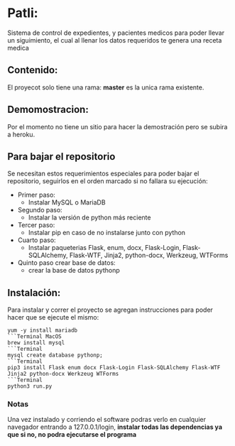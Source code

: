 # Patli:
Sistema de control de expedientes, y pacientes medicos para poder llevar un siguimiento, el cual al llenar los datos requeridos te genera una receta medica

## Contenido:
El proyecot solo tiene una rama: **master** es la unica rama existente.

## Demomostracion:
Por el momento no tiene un sitio para hacer la demostración pero se subira a heroku.

## Para bajar el repositorio
Se necesitan estos requerimientos especiales para poder bajar el repositorio, seguirlos en el orden marcado si no fallara su ejecución:
* Primer paso:
    * Instalar MySQL o MariaDB
* Segundo paso: 
    * Instalar la versión de python más reciente
* Tercer paso:
    * Instalar pip en caso de no instalarse junto con python
* Cuarto paso:
    * Instalar paqueterias Flask, enum, docx, Flask-Login, Flask-SQLAlchemy, Flask-WTF, Jinja2, python-docx, Werkzeug, WTForms
* Quinto paso crear base de datos:
    * crear la base de datos pythonp

## Instalación:
Para instalar y correr el proyecto se agregan instrucciones para poder hacer que se ejecute el mismo:
```Terminal Linux
yum -y install mariadb 
```Terminal MacOS
brew install mysql
```Terminal
mysql create database pythonp;
```Terminal
pip3 install Flask enum docx Flask-Login Flask-SQLAlchemy Flask-WTF Jinja2 python-docx Werkzeug WTForms
```Terminal 
python3 run.py
```
### Notas
Una vez instalado y corriendo el software podras verlo en cualquier navegador entrando a 127.0.0.1/login, **instalar todas las dependencias ya que si no, no podra ejecutarse el programa**